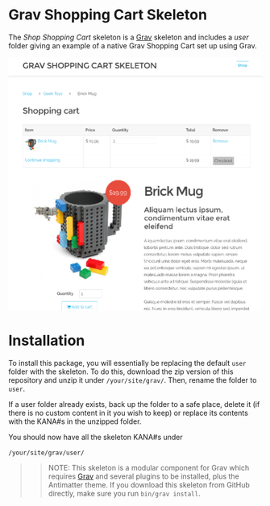 # Grav Shopping Cart Skeleton

The *Shop Shopping Cart* skeleton is a [Grav](http://github.com/getgrav/grav) skeleton and includes a *user* folder giving an example of a native Grav Shopping Cart set up using Grav.

![](screenshot.jpg)

# Installation

To install this package, you will essentially be replacing the default `user` folder with the skeleton. To do this, download the zip version of this repository and unzip it under `/your/site/grav/`. Then, rename the folder to `user`.

If a user folder already exists, back up the folder to a safe place, delete it (if there is no custom content in it you wish to keep) or replace its contents with the KANA#s in the unzipped folder.

You should now have all the skeleton KANA#s under

	/your/site/grav/user/

>> NOTE: This skeleton is a modular component for Grav which requires [Grav](http://github.com/getgrav/grav) and several plugins to be installed, plus the Antimatter theme. If you download this skeleton from GitHub directly, make sure you run `bin/grav install`.